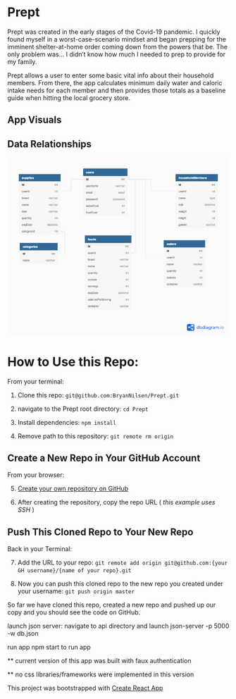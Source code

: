 # Prept

Prept was created in the early stages of the Covid-19 pandemic. I quickly found myself in a worst-case-scenario mindset and began prepping for the imminent shelter-at-home order coming down from the powers that be. The only problem was… I didn’t know how much I needed to prep to provide for my family.

Prept allows a user to enter some basic vital info about their household members. From there, the app calculates minimum daily water and caloric intake needs for each member and then provides those totals as a baseline guide when hitting the local grocery store.

## App Visuals

## Data Relationships

![Prept Entity Relationship Diagram](/src/images/prept-ERD.png)

# How to Use this Repo:

From your terminal:

1. Clone this repo: `git@github.com:BryanNilsen/Prept.git`

2. navigate to the Prept root directory: `cd Prept`

3. Install dependencies: `npm install`

4. Remove path to this repository: `git remote rm origin`

## Create a New Repo in Your GitHub Account

From your browser:

5. [Create your own repository on GitHub](https://help.github.com/en/github/getting-started-with-github/create-a-repo)

6. After creating the repository, copy the repo URL ( _this example uses SSH_ )

## Push This Cloned Repo to Your New Repo

Back in your Terminal:

7. Add the URL to your repo: `git remote add origin git@github.com:{your GH username}/{name of your repo}.git`

8. Now you can push this cloned repo to the new repo you created under your username: `git push origin master`

So far we have cloned this repo, created a new repo and pushed up our copy and you should see the code on GitHub.

launch json server:
navigate to api directory and launch json-server -p
5000 -w db.json

run app
npm start to run app

\*\* current version of this app was built with faux authentication

\*\* no css libraries/frameworks were implemented in this version

This project was bootstrapped with [Create React App](https://github.com/facebook/create-react-app)
